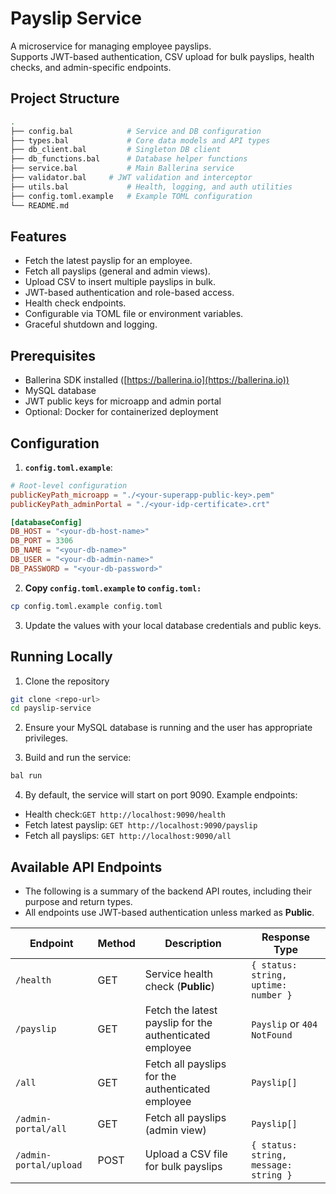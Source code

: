 # Payslip Service

A microservice for managing employee payslips.  
Supports JWT-based authentication, CSV upload for bulk payslips, health checks, and admin-specific endpoints.


## Project Structure

```bash
.
├── config.bal            # Service and DB configuration
├── types.bal             # Core data models and API types
├── db_client.bal         # Singleton DB client
├── db_functions.bal      # Database helper functions
├── service.bal           # Main Ballerina service
├── validator.bal     # JWT validation and interceptor
├── utils.bal             # Health, logging, and auth utilities
├── config.toml.example   # Example TOML configuration
└── README.md
```

## Features

- Fetch the latest payslip for an employee.
- Fetch all payslips (general and admin views).
- Upload CSV to insert multiple payslips in bulk.
- JWT-based authentication and role-based access.
- Health check endpoints.
- Configurable via TOML file or environment variables.
- Graceful shutdown and logging.



## Prerequisites

- Ballerina SDK installed ([https://ballerina.io](https://ballerina.io))
- MySQL database
- JWT public keys for microapp and admin portal
- Optional: Docker for containerized deployment


## Configuration

1. **`config.toml.example`**:

```toml
# Root-level configuration
publicKeyPath_microapp = "./<your-superapp-public-key>.pem"
publicKeyPath_adminPortal = "./<your-idp-certificate>.crt"

[databaseConfig]
DB_HOST = "<your-db-host-name>"
DB_PORT = 3306
DB_NAME = "<your-db-name>"
DB_USER = "<your-db-admin-name>"
DB_PASSWORD = "<your-db-password>"
```

2. **Copy `config.toml.example` to `config.toml:`**
```bash
cp config.toml.example config.toml
```

3. Update the values with your local database credentials and public keys.

## Running Locally

1. Clone the repository
```bash
git clone <repo-url>
cd payslip-service
```
2. Ensure your MySQL database is running and the user has appropriate privileges.

3. Build and run the service:
```bash
bal run
```
4. By default, the service will start on port 9090. Example endpoints:
- Health check:`GET http://localhost:9090/health`
- Fetch latest payslip: `GET http://localhost:9090/payslip`
- Fetch all payslips: `GET http://localhost:9090/all`

## Available API Endpoints

- The following is a summary of the backend API routes, including their purpose and return types.  
- All endpoints use JWT-based authentication unless marked as **Public**.

| Endpoint | Method | Description | Response Type |
|---|---|---|---|
| `/health` | GET | Service health check (**Public**) | `{ status: string, uptime: number }` |
| `/payslip` | GET | Fetch the latest payslip for the authenticated employee | `Payslip` or `404 NotFound` |
| `/all` | GET | Fetch all payslips for the authenticated employee | `Payslip[]` |
| `/admin-portal/all` | GET | Fetch all payslips (admin view) | `Payslip[]` |
| `/admin-portal/upload` | POST | Upload a CSV file for bulk payslips | `{ status: string, message: string }` |




